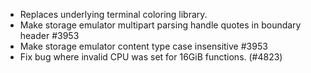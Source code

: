 - Replaces underlying terminal coloring library.
- Make storage emulator multipart parsing handle quotes in boundary header #3953
- Make storage emulator content type case insensitive #3953
- Fix bug where invalid CPU was set for 16GiB functions. (#4823)
